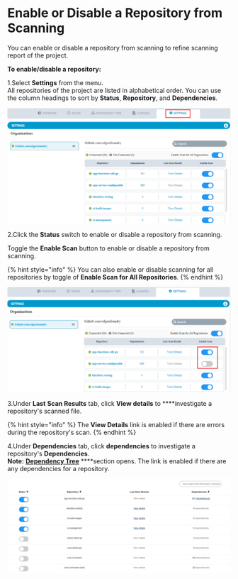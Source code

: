 # Enable or Disable a Repository from Scanning

You can enable or disable a repository from scanning to refine scanning report of the project.

**To enable/disable a repository:**

1.Select **Settings** from the menu.  
All repositories of the project are listed in alphabetical order. You can use the column headings to sort by **Status**, **Repository**, and **Dependencies**.

![Settings](../../.gitbook/assets/settings%20%282%29.png)

2.Click the **Status** switch to enable or disable a repository from scanning.

Toggle the **Enable Scan** button to enable or disable a repository from scanning. 

{% hint style="info" %}
You can also enable or disable scanning for all repositories by toggle of **Enable Scan for All Repositories**. 
{% endhint %}

![Enable Scan](../../.gitbook/assets/enable_scan.png)

3.Under **Last** **Scan Results** tab, click **View details** to ****investigate a repository's scanned file.

{% hint style="info" %}
The **View Details** link is enabled if there are errors during the repository's scan.
{% endhint %}

4.Under **Dependencies** tab, click **dependencies** to investigate a repository's **Dependencies**.   
**Note:** [**Dependency Tree**](investigate-dependencies-in-the-application-dependency-tree.md) ****section opens. The link is enabled if there are any dependencies for a repository.

![Settings Dashboard](../../.gitbook/assets/settings.png)











